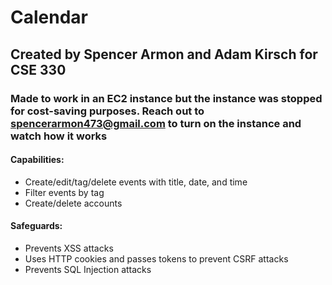 # Calendar

## Created by Spencer Armon and Adam Kirsch for CSE 330

### Made to work in an EC2 instance but the instance was stopped for cost-saving purposes. Reach out to spencerarmon473@gmail.com to turn on the instance and watch how it works

#### Capabilities:
- Create/edit/tag/delete events with title, date, and time
- Filter events by tag 
- Create/delete accounts

#### Safeguards: 
- Prevents XSS attacks
- Uses HTTP cookies and passes tokens to prevent CSRF attacks
- Prevents SQL Injection attacks
